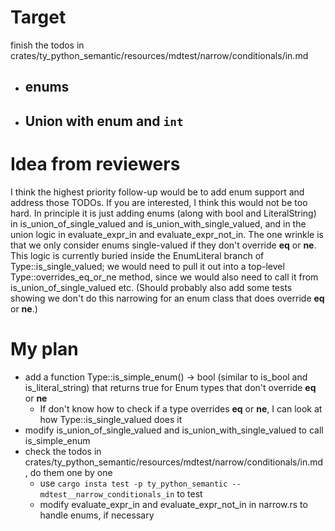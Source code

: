 # Target
finish the todos in crates/ty_python_semantic/resources/mdtest/narrow/conditionals/in.md
* ## enums
* ## Union with enum and `int`

# Idea from reviewers
I think the highest priority follow-up would be to add enum support and address those TODOs. If you are interested, I think this would not be too hard. In principle it is just adding enums (along with bool and LiteralString) in is_union_of_single_valued and is_union_with_single_valued, and in the union logic in evaluate_expr_in and evaluate_expr_not_in. The one wrinkle is that we only consider enums single-valued if they don't override __eq__ or __ne__. This logic is currently buried inside the EnumLiteral branch of Type::is_single_valued; we would need to pull it out into a top-level Type::overrides_eq_or_ne method, since we would also need to call it from is_union_of_single_valued etc. (Should probably also add some tests showing we don't do this narrowing for an enum class that does override __eq__ or __ne__.)

# My plan
* add a function Type::is_simple_enum() -> bool (similar to is_bool and is_literal_string) that returns true for Enum types that don't override __eq__ or __ne__
  * If don't know how to check if a type overrides __eq__ or __ne__, I can look at how Type::is_single_valued does it
* modify is_union_of_single_valued and is_union_with_single_valued to call is_simple_enum
* check the todos in crates/ty_python_semantic/resources/mdtest/narrow/conditionals/in.md, do them one by one
  * use `cargo insta test -p ty_python_semantic -- mdtest__narrow_conditionals_in` to test
  * modify evaluate_expr_in and evaluate_expr_not_in in narrow.rs to handle enums, if necessary
